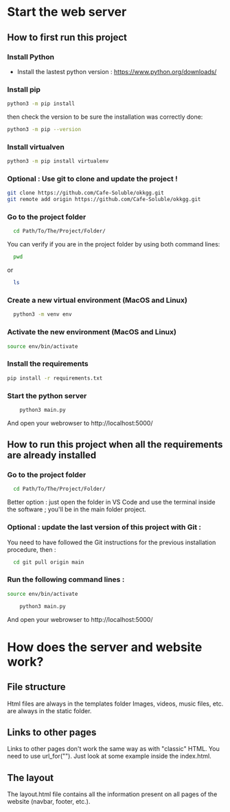 
# Start the web server
## How to first run this project

### Install Python

- Install the lastest python version : https://www.python.org/downloads/

### Install pip

```bash
python3 -m pip install
```
then check the version to be sure the installation was correctly done: 
```bash
python3 -m pip --version
```

### Install virtualven
```bash
python3 -m pip install virtualenv
```
### Optional : Use git to clone and update the project !
```bash
git clone https://github.com/Cafe-Soluble/okkgg.git
git remote add origin https://github.com/Cafe-Soluble/okkgg.git
```


### Go to the project folder

```bash
  cd Path/To/The/Project/Folder/
```
You can verify if you are in the project folder by using both command lines: 
```bash
  pwd
```
or
```bash
  ls
```

### Create a new virtual environment (MacOS and Linux)

```bash
  python3 -m venv env
```

### Activate the new environment (MacOS and Linux)

```bash
source env/bin/activate
```
### Install the requirements
```bash
pip install -r requirements.txt
```

### Start the python server 

```bash
    python3 main.py
```

And open your webrowser to http://localhost:5000/

## How to run this project when all the requirements are already installed

### Go to the project folder

```bash
  cd Path/To/The/Project/Folder/
```

Better option : just open the folder in VS Code and use the terminal inside the software ; you'll be in the main folder project.

### Optional : update the last version of this project with Git : 
You need to have followed the Git instructions for the previous installation procedure, then : 
```bash
  cd git pull origin main
```
### Run the following command lines : 

```bash
source env/bin/activate
```
```bash
    python3 main.py
```

And open your webrowser to http://localhost:5000/

# How does the server and website work?
## File structure
Html files are always in the templates folder
Images, videos, music files, etc. are always in the static folder.


## Links to other pages
Links to other pages don't work the same way as with "classic" HTML. You need to use url_for(""). Just look at some example inside the index.html.  


## The layout
The layout.html file contains all the information present on all pages of the website (navbar, footer, etc.).